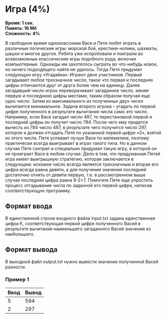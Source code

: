 <h1 class="title">Игра (4%)</h1>
<p><b>Время: 1 сек.<br>Память: 16 Мб<br>Сложность: 4%</b></p>
<p>В свободное время одноклассники Вася и Петя любят играть в различные логические игры: морской бой, крестики-нолики, шахматы, шашки и многое другое. Ребята уже испробовали и поиграли во всевозможные классические игры подобного рода, включая компьютерные. Однажды им захотелось сыграть во что-нибудь новое, но ничего подходящего найти не удалось. Тогда Петя придумал следующую игру «Угадайка»: Играют двое участников. Первый загадывает любое трехзначное число, такое что первая и последняя цифры отличаются друг от друга более чем на единицу. Далее загадавший число игрок переворачивает загаданное число, меняя первую и последнюю цифры местами, таким образом получая еще одно число. Затем из максимального из полученных двух чисел вычитается минимальное. Задача второго игрока – угадать по первой цифре полученного в результате вычитания числа само это число. Например, если Вася загадал число 487, то перестановкой первой и последней цифры он получит число 784. После чего ему придется вычесть из 784 число 487, в результате чего получится число 297, которое и должен отгадать Петя по указанной первой цифре «2», взятой из этого числа. Петя успевает лучше Васи по математике, поэтому практически всегда выигрывает в играх такого типа. Но в данном случае Петя схитрил и специально придумал такую игру, в которой он не проиграет Васе в любом случае. Дело в том, что придуманная Петей игра имеет выигрышную стратегию, которая заключается в следующем: искомое число всегда является трехзначным и вторая его цифра всегда равна девяти, а для получения значения последней достаточно отнять от девяти первую, т.е. в рассмотренном выше случае последняя цифра равна 9-2=7. Помогите Пете еще упростить процесс отгадывания числа по заданной его первой цифре, написав соответствующую программу.</p>
<h2>Формат ввода</h2>
   <p>В единственной строке входного файла input.txt задана единственная цифра К, соответствующая первой цифре полученного Васей в результате вычитания наименьшего загаданного Васей значения из наибольшего.</p>
   <h2>Формат вывода</h2>
   <p>В выходной файл output.txt нужно вывести значение полученной Васей разности.</p>
   <h3>Пример 1</h3>
   <table class="sample-tests">
      <thead>
         <tr>
            <th>Ввод</th>
            <th>Вывод</th>
         </tr>
      </thead>
      <tbody>
         <tr>
            <td>5</td>
            <td>594</td>
         </tr>
        <tr>
            <td>2</td>
            <td>297</td>
         </tr>
      </tbody>
   </table>
